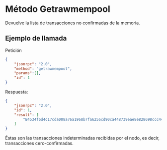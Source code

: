 # Método Getrawmempool 

Devuelve la lista de transacciones no confirmadas de la memoria.

## Ejemplo de llamada

Petición

```json
{
	"jsonrpc": "2.0",
	"method": "getrawmempool",
	"params":[],
	"id": 1
}
```

Respuesta:

```json
{
	"jsonrpc": "2.0",
	"id": 1,
	"result": [
		"B4534f6d4c17cda008a76a1968b7fa6256cd90ca448739eae8e828698ccc44e7"
	]
}
```

Éstas son las transacciones indeterminadas recibidas por el nodo, es decir, transacciones cero-confirmadas.
